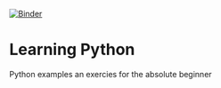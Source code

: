 [![Binder](https://mybinder.org/badge.svg)](https://mybinder.org/v2/gh/bwrsandman/learningpython/master)
# Learning Python
Python examples an exercies for the  absolute beginner
